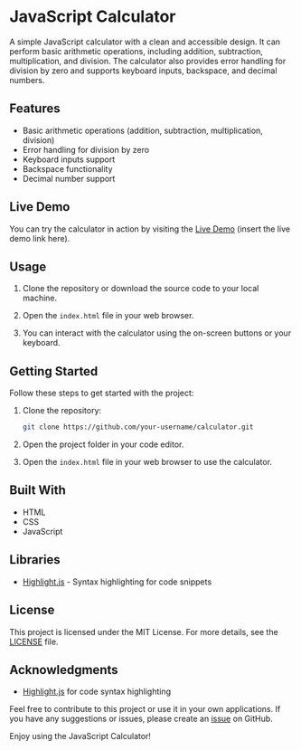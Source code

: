 # JavaScript Calculator

A simple JavaScript calculator with a clean and accessible design. It can perform basic arithmetic operations, including addition, subtraction, multiplication, and division. The calculator also provides error handling for division by zero and supports keyboard inputs, backspace, and decimal numbers.

## Features

- Basic arithmetic operations (addition, subtraction, multiplication, division)
- Error handling for division by zero
- Keyboard inputs support
- Backspace functionality
- Decimal number support

## Live Demo

You can try the calculator in action by visiting the [Live Demo](#) (insert the live demo link here).

## Usage

1. Clone the repository or download the source code to your local machine.

2. Open the `index.html` file in your web browser.

3. You can interact with the calculator using the on-screen buttons or your keyboard.


## Getting Started

Follow these steps to get started with the project:

1. Clone the repository:

    ```bash
    git clone https://github.com/your-username/calculator.git
    ```

2. Open the project folder in your code editor.

3. Open the `index.html` file in your web browser to use the calculator.

## Built With

- HTML
- CSS
- JavaScript

## Libraries

- [Highlight.js](https://highlightjs.org/) - Syntax highlighting for code snippets

## License

This project is licensed under the MIT License. For more details, see the [LICENSE](LICENSE) file.

## Acknowledgments

- [Highlight.js](https://highlightjs.org/) for code syntax highlighting

Feel free to contribute to this project or use it in your own applications. If you have any suggestions or issues, please create an [issue](https://github.com/your-username/calculator/issues) on GitHub.

Enjoy using the JavaScript Calculator!

